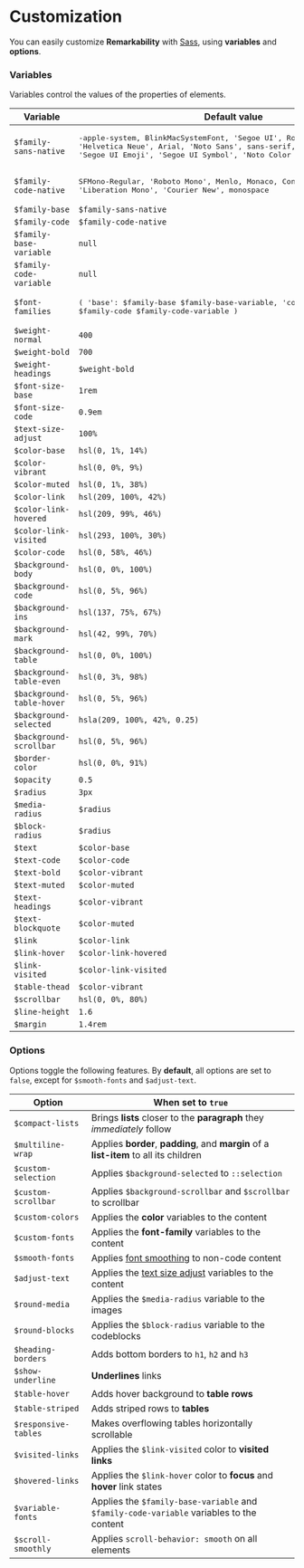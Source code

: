 # Customization

You can easily customize **Remarkability** with [Sass](https://github.com/Microflash/remarkability/tree/master/scss), using **variables** and **options**.

### Variables

Variables control the values of the properties of elements.

| Variable | Default value |
| -------- | ------------- |
| `$family-sans-native` | <pre>-apple-system, BlinkMacSystemFont, 'Segoe UI', Roboto, 'Helvetica Neue', Arial, 'Noto Sans', sans-serif, 'Apple Color Emoji', 'Segoe UI Emoji', 'Segoe UI Symbol', 'Noto Color Emoji'</pre> |
| `$family-code-native` | <pre>SFMono-Regular, 'Roboto Mono', Menlo, Monaco, Consolas, 'Liberation Mono', 'Courier New', monospace</pre> |
| `$family-base` | `$family-sans-native` |
| `$family-code` | `$family-code-native` |
| `$family-base-variable` | `null` |
| `$family-code-variable` | `null` |
| `$font-families` | <pre>( 'base': $family-base $family-base-variable, 'code': $family-code $family-code-variable )</pre> |
| `$weight-normal` | `400` |
| `$weight-bold` | `700` |
| `$weight-headings` | `$weight-bold` |
| `$font-size-base` | `1rem` |
| `$font-size-code` | `0.9em` |
| `$text-size-adjust` | `100%` |
| `$color-base` | `hsl(0, 1%, 14%)` |
| `$color-vibrant` | `hsl(0, 0%, 9%)` |
| `$color-muted` | `hsl(0, 1%, 38%)` |
| `$color-link` | `hsl(209, 100%, 42%)` |
| `$color-link-hovered` | `hsl(209, 99%, 46%)` |
| `$color-link-visited` | `hsl(293, 100%, 30%)` |
| `$color-code` | `hsl(0, 58%, 46%)` |
| `$background-body` | `hsl(0, 0%, 100%)` |
| `$background-code` | `hsl(0, 5%, 96%)` |
| `$background-ins` | `hsl(137, 75%, 67%)` |
| `$background-mark` | `hsl(42, 99%, 70%)` |
| `$background-table` | `hsl(0, 0%, 100%)` |
| `$background-table-even` | `hsl(0, 3%, 98%)` |
| `$background-table-hover` | `hsl(0, 5%, 96%)` |
| `$background-selected` | `hsla(209, 100%, 42%, 0.25)` |
| `$background-scrollbar` | `hsl(0, 5%, 96%)` |
| `$border-color` | `hsl(0, 0%, 91%)` |
| `$opacity` | `0.5` |
| `$radius` | `3px` |
| `$media-radius` | `$radius` |
| `$block-radius` | `$radius` |
| `$text` | `$color-base` |
| `$text-code` | `$color-code` |
| `$text-bold` | `$color-vibrant` |
| `$text-muted` | `$color-muted` |
| `$text-headings` | `$color-vibrant` |
| `$text-blockquote` | `$color-muted` |
| `$link` | `$color-link` |
| `$link-hover` | `$color-link-hovered` |
| `$link-visited` | `$color-link-visited` |
| `$table-thead` | `$color-vibrant` |
| `$scrollbar` | `hsl(0, 0%, 80%)` |
| `$line-height` | `1.6` |
| `$margin` | `1.4rem` |

### Options

Options toggle the following features. By **default**, all options are set to `false`, except for `$smooth-fonts` and `$adjust-text`.

| Option | When set to `true` |
| ------ | ------------------ |
| `$compact-lists` | Brings **lists** closer to the **paragraph** they *immediately* follow |
| `$multiline-wrap` | Applies **border**, **padding**, and **margin** of a **list-item** to all its children |
| `$custom-selection` | Applies `$background-selected` to `::selection` |
| `$custom-scrollbar` | Applies `$background-scrollbar` and `$scrollbar` to scrollbar |
| `$custom-colors` | Applies the **color** variables to the content |
| `$custom-fonts` | Applies the **font-family** variables to the content |
| `$smooth-fonts` | Applies [font smoothing](https://developer.mozilla.org/en-US/docs/Web/CSS/font-smooth) to non-code content |
| `$adjust-text` | Applies the [text size adjust](https://developer.mozilla.org/en-US/docs/Web/CSS/text-size-adjust) variables to the content |
| `$round-media` | Applies the `$media-radius` variable to the images |
| `$round-blocks` | Applies the `$block-radius` variable to the codeblocks |
| `$heading-borders` | Adds bottom borders to `h1`, `h2` and `h3` |
| `$show-underline` | **Underlines** links |
| `$table-hover` | Adds hover background to **table rows** |
| `$table-striped` | Adds striped rows to **tables** |
| `$responsive-tables` | Makes overflowing tables horizontally scrollable |
| `$visited-links` | Applies the `$link-visited` color to **visited links** |
| `$hovered-links` | Applies the `$link-hover` color to **focus** and **hover** link states |
| `$variable-fonts` | Applies the `$family-base-variable` and `$family-code-variable` variables to the content |
| `$scroll-smoothly` | Applies `scroll-behavior: smooth` on all elements |
